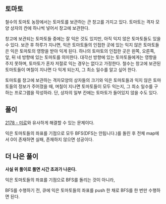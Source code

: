 ## 토마토

철수의 토마토 농장에서는 토마토를 보관하는 큰 창고를 가지고 있다. 토마토는 격자 모양 상자의 칸에 하나씩 넣어서 창고에 보관한다. 

창고에 보관되는 토마토들 중에는 잘 익은 것도 있지만, 아직 익지 않은 토마토들도 있을 수 있다. 보관 후 하루가 지나면, 익은 토마토들의 인접한 곳에 있는 익지 않은 토마토들은 익은 토마토의 영향을 받아 익게 된다. 하나의 토마토의 인접한 곳은 왼쪽, 오른쪽, 앞, 뒤 네 방향에 있는 토마토를 의미한다. 대각선 방향에 있는 토마토들에게는 영향을 주지 못하며, 토마토가 혼자 저절로 익는 경우는 없다고 가정한다. 철수는 창고에 보관된 토마토들이 며칠이 지나면 다 익게 되는지, 그 최소 일수를 알고 싶어 한다.

토마토를 창고에 보관하는 격자모양의 상자들의 크기와 익은 토마토들과 익지 않은 토마토들의 정보가 주어졌을 때, 며칠이 지나면 토마토들이 모두 익는지, 그 최소 일수를 구하는 프로그램을 작성하라. 단, 상자의 일부 칸에는 토마토가 들어있지 않을 수도 있다.

## 풀이

[2178 - 미로](https://github.com/usernameSplash/BOJ/tree/main/Problems/600_Graph/2178_Maze)와 유사하게 해결할 수 있는 문제이다.

익은 토마토들의 좌표를 기점으로 모두 BFS(DFS는 안됩니다.)를 돌린 후 전체 map에서 0이 존재하면 실패, 존재하지 않으면 성공이다.

## 더 나은 풀이

**사실 위 풀이로 풀면 시간 초과가 나온다.**

익은 토마토들의 좌표를 기점으로 BFS를 돌리는 것이 아니라,

BFS를 수행하기 전, 큐에 익은 토마토들의 좌표를 push 한 채로 BFS를 한 번만 수행하면 된다.
